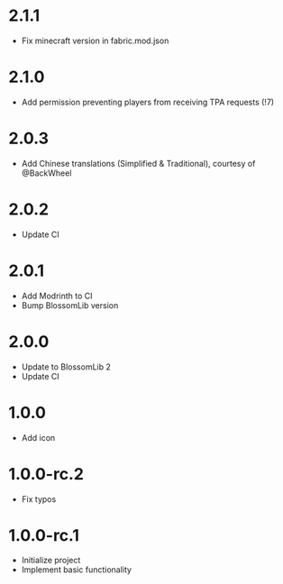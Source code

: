 # 2.1.1

* Fix minecraft version in fabric.mod.json

# 2.1.0

* Add permission preventing players from receiving TPA requests (!7)

# 2.0.3

* Add Chinese translations (Simplified & Traditional), courtesy of @BackWheel

# 2.0.2

* Update CI

# 2.0.1

* Add Modrinth to CI
* Bump BlossomLib version

# 2.0.0

* Update to BlossomLib 2
* Update CI

# 1.0.0

* Add icon

# 1.0.0-rc.2

* Fix typos

# 1.0.0-rc.1

* Initialize project
* Implement basic functionality
